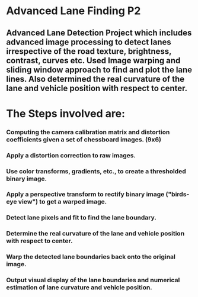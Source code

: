 # Advanced Lane Finding P2

## Advanced Lane Detection Project which includes advanced image processing to detect lanes irrespective of the road texture, brightness, contrast, curves etc. Used Image warping and sliding window approach to find and plot the lane lines. Also determined the real curvature of the lane and vehicle position with respect to center.

# The Steps involved are:

### Computing the camera calibration matrix and distortion coefficients given a set of chessboard images. (9x6)
### Apply a distortion correction to raw images.
### Use color transforms, gradients, etc., to create a thresholded binary image.
### Apply a perspective transform to rectify binary image ("birds-eye view") to get a warped image.
### Detect lane pixels and fit to find the lane boundary.
### Determine the real curvature of the lane and vehicle position with respect to center.
### Warp the detected lane boundaries back onto the original image.
### Output visual display of the lane boundaries and numerical estimation of lane curvature and vehicle position.

